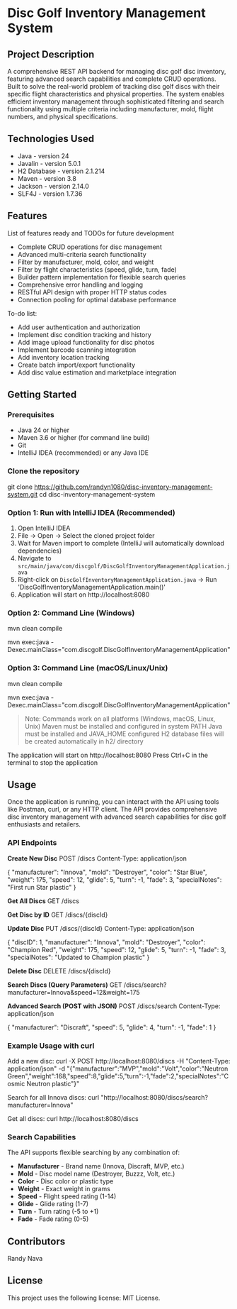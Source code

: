 # Disc Golf Inventory Management System

## Project Description

A comprehensive REST API backend for managing disc golf disc inventory, featuring advanced search capabilities and complete CRUD operations. Built to solve the real-world problem of tracking disc golf discs with their specific flight characteristics and physical properties. The system enables efficient inventory management through sophisticated filtering and search functionality using multiple criteria including manufacturer, mold, flight numbers, and physical specifications.

## Technologies Used

* Java - version 24
* Javalin - version 5.0.1
* H2 Database - version 2.1.214
* Maven - version 3.8
* Jackson - version 2.14.0
* SLF4J - version 1.7.36

## Features

List of features ready and TODOs for future development
* Complete CRUD operations for disc management
* Advanced multi-criteria search functionality
* Filter by manufacturer, mold, color, and weight
* Filter by flight characteristics (speed, glide, turn, fade)
* Builder pattern implementation for flexible search queries
* Comprehensive error handling and logging
* RESTful API design with proper HTTP status codes
* Connection pooling for optimal database performance

To-do list:
* Add user authentication and authorization
* Implement disc condition tracking and history
* Add image upload functionality for disc photos
* Implement barcode scanning integration
* Add inventory location tracking
* Create batch import/export functionality
* Add disc value estimation and marketplace integration

## Getting Started

### Prerequisites
* Java 24 or higher
* Maven 3.6 or higher (for command line build)
* Git
* IntelliJ IDEA (recommended) or any Java IDE

### Clone the repository
git clone https://github.com/randyn1080/disc-inventory-management-system.git
cd disc-inventory-management-system

### Option 1: Run with IntelliJ IDEA (Recommended)
1. Open IntelliJ IDEA
2. File → Open → Select the cloned project folder
3. Wait for Maven import to complete (IntelliJ will automatically download dependencies)
4. Navigate to `src/main/java/com/discgolf/DiscGolfInventoryManagementApplication.java`
5. Right-click on `DiscGolfInventoryManagementApplication.java` → Run 'DiscGolfInventoryManagementApplication.main()'
6. Application will start on http://localhost:8080

### Option 2: Command Line (Windows)

mvn clean compile

mvn exec:java -Dexec.mainClass="com.discgolf.DiscGolfInventoryManagementApplication"

### Option 3: Command Line (macOS/Linux/Unix)
mvn clean compile

mvn exec:java -Dexec.mainClass="com.discgolf.DiscGolfInventoryManagementApplication"

> Note: Commands work on all platforms (Windows, macOS, Linux, Unix)
> Maven must be installed and configured in system PATH
> Java must be installed and JAVA_HOME configured
> H2 database files will be created automatically in h2/ directory

The application will start on http://localhost:8080
Press Ctrl+C in the terminal to stop the application

## Usage

Once the application is running, you can interact with the API using tools like Postman, curl, or any HTTP client. The API provides comprehensive disc inventory management with advanced search capabilities for disc golf enthusiasts and retailers.

### API Endpoints

**Create New Disc**
POST /discs
Content-Type: application/json

{
    "manufacturer": "Innova",
    "mold": "Destroyer",
    "color": "Star Blue",
    "weight": 175,
    "speed": 12,
    "glide": 5,
    "turn": -1,
    "fade": 3,
    "specialNotes": "First run Star plastic"
}

**Get All Discs**
GET /discs

**Get Disc by ID**
GET /discs/{discId}

**Update Disc**
PUT /discs/{discId}
Content-Type: application/json

{
    "discID": 1,
    "manufacturer": "Innova",
    "mold": "Destroyer",
    "color": "Champion Red",
    "weight": 175,
    "speed": 12,
    "glide": 5,
    "turn": -1,
    "fade": 3,
    "specialNotes": "Updated to Champion plastic"
}

**Delete Disc**
DELETE /discs/{discId}

**Search Discs (Query Parameters)**
GET /discs/search?manufacturer=Innova&speed=12&weight=175

**Advanced Search (POST with JSON)**
POST /discs/search
Content-Type: application/json

{
    "manufacturer": "Discraft",
    "speed": 5,
    "glide": 4,
    "turn": -1,
    "fade": 1
}

### Example Usage with curl

Add a new disc:
curl -X POST http://localhost:8080/discs -H "Content-Type: application/json" -d "{\"manufacturer\":\"MVP\",\"mold\":\"Volt\",\"color\":\"Neutron Green\",\"weight\":168,\"speed\":8,\"glide\":5,\"turn\":-1,\"fade\":2,\"specialNotes\":\"Cosmic Neutron plastic\"}"

Search for all Innova discs:
curl "http://localhost:8080/discs/search?manufacturer=Innova"

Get all discs:
curl http://localhost:8080/discs

### Search Capabilities

The API supports flexible searching by any combination of:
* **Manufacturer** - Brand name (Innova, Discraft, MVP, etc.)
* **Mold** - Disc model name (Destroyer, Buzzz, Volt, etc.)
* **Color** - Disc color or plastic type
* **Weight** - Exact weight in grams
* **Speed** - Flight speed rating (1-14)
* **Glide** - Glide rating (1-7)
* **Turn** - Turn rating (-5 to +1)
* **Fade** - Fade rating (0-5)

## Contributors

Randy Nava

## License

This project uses the following license: MIT License.
